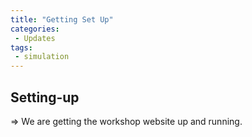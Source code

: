 ```yaml
---
title: "Getting Set Up"
categories:
 - Updates
tags:
 - simulation
---
```


## Setting-up

=> We are getting the workshop website up and running. 
